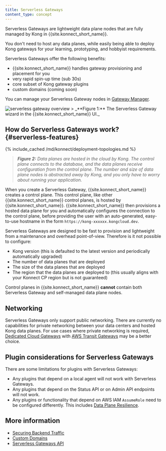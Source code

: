 ```yaml
---
title: Serverless Gateways
content_type: concept
---
```


Serverless Gateways are lightweight data plane nodes that are fully managed by Kong in {{site.konnect_short_name}}.
	
You don't need to host any data planes, while easily being able to deploy Kong gateways for your learning, prototyping, and hobbyist requirements.

Serverless Gateways offer the following benefits:

* {{site.konnect_short_name}} handles gateway provisioning and placement for you
* very rapid spin-up time (sub 30s)
* core subset of Kong gateway plugins
* custom domains (coming soon)

You can manage your Serverless Gateway nodes in [Gateway Manager](https://cloud.konghq.com/gateway-manager/).

<img src="/assets/images/products/konnect/gateway-manager/konnect-control-plane-serverless-gateway-overview.png" alt="serverless gateway overview" style="max-width: 800px;">
> _**Figure 1:** The Serverless Gateway wizard in the {{site.konnect_short_name}} UI._


## How do Serverless Gateways work? {#serverless-features}

{% include_cached /md/konnect/deployment-topologies.md %}

> _**Figure 2:** Data planes are hosted in the cloud by Kong. The control plane connects to the database, and the data planes receive configuration from the control plane. The number and size of data plane nodes is abstracted away by Kong, and you only have to worry about running your application._

When you create a Serverless Gateway, {{site.konnect_short_name}} creates a control plane. This control plane, like other {{site.konnect_short_name}} control planes, is hosted by {{site.konnect_short_name}}. {{site.konnect_short_name}} then provisions a hosted data plane for you and automatically configures the connection to the control plane, before providing the user with an auto-generated, easy-to-use hostname in the form `https://kong-xxxxxx.kongcloud.dev`.

Serverless Gateways are designed to be fast to provision and lightweight from a maintenance and overhead point-of-view. Therefore is it not possible to configure:

* Kong version (this is defaulted to the latest version and periodically automatically upgraded)
* The number of data planes that are deployed
* The size of the data planes that are deployed
* The region that the data planes are deployed to (this usually aligns with your Konnect CP region but is not guaranteed)

Control planes in {{site.konnect_short_name}} **cannot** contain both Serverless Gateway and self-managed data plane nodes.

## Networking

Serverless Gateways only support public networking. There are currently no capabilities for private networking between your data centers and hosted Kong data planes. For use cases where private networking is required, [Dedicated Cloud Gateways](/konnect/gateway-manager/dedicated-cloud-gateways) with [AWS Transit Gateways](/konnect/gateway-manager/dedicated-cloud-gateways/transit-gateways/) may be a better choice.

## Plugin considerations for Serverless Gateways
There are some limitations for plugins with Serverless Gateways:

* Any plugins that depend on a local agent will not work with Serverless Gateways.
* Any plugins that depend on the Status API or on Admin API endpoints will not work.
* Any plugins or functionality that depend on AWS IAM `AssumeRole` need to be configured differently. 
This includes [Data Plane Resilience](/gateway/latest/kong-enterprise/cp-outage-handling/).

## More information

* [Securing Backend Traffic](/konnect/gateway-manager/serverless-gateways/securing-backend-traffic)
* [Custom Domains](/konnect/reference/custom-dns/)
* [Serverless Gateways API](/konnect/api/cloud-gateways/latest/)